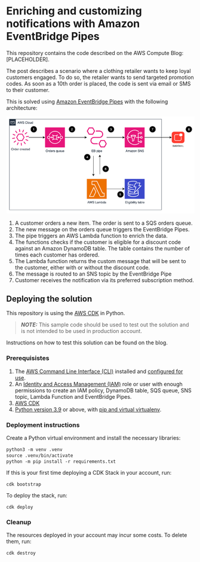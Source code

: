 # Enriching and customizing notifications with Amazon EventBridge Pipes

This repository contains the code described on the AWS Compute Blog: [PLACEHOLDER].

The post describes a scenario where a clothing retailer wants to keep loyal customers engaged. To do so, the retailer wants to send targeted promotion codes. As soon as a 10th order is placed, the code is sent via email or SMS to their customer.

This is solved using [Amazon EventBridge Pipes](https://aws.amazon.com/fr/eventbridge/pipes/) with the following architecture:

![Architecture diagram](./architecture.png)

1.	A customer orders a new item. The order is sent to a SQS orders queue. 
2.	The new message on the orders queue triggers the EventBridge Pipes.
3.	The pipe triggers an AWS Lambda function to enrich the data.
4.	The functions checks if the customer is eligible for a discount code against an Amazon DynamoDB table. The table contains the number of times each customer has ordered.
5.	The Lambda function returns the custom message that will be sent to the customer, either with or without the discount code.
6.	The message is routed to an SNS topic by the EventBridge Pipe
7.	Customer receives the notification via its preferred subscription method.


## Deploying the solution

This repository is using the [AWS CDK](https://aws.amazon.com/cdk/) in Python. 

> **_NOTE:_** This sample code should be used to test out the solution and is not intended to be used in production account.

Instructions on how to test this solution can be found on the blog.

### Prerequisistes

1.	The [AWS Command Line Interface (CLI)](https://aws.amazon.com/cli/) installed and [configured for use](https://docs.aws.amazon.com/cli/latest/userguide/cli-chap-configure.html).
2.	An [Identity and Access Management (IAM)](https://aws.amazon.com/iam/) role or user with enough permissions to create an IAM policy, DynamoDB table, SQS queue, SNS topic, Lambda Function and EventBridge Pipes.
3.	[AWS CDK](https://docs.aws.amazon.com/cdk/v2/guide/getting_started.html)
4.	[Python version 3.9](https://www.python.org/downloads/release/python-390/) or above, with [pip and virtual virtualenv](https://docs.aws.amazon.com/cdk/v2/guide/work-with-cdk-python.html#python-prerequisites).

### Deployment instructions

Create a Python virtual environment and install the necessary libraries:

```
python3 -m venv .venv
source .venv/bin/activate
python -m pip install -r requirements.txt
```

If this is your first time deploying a CDK Stack in your account, run:

```
cdk bootstrap
```

To deploy the stack, run:

```
cdk deploy
```

### Cleanup

The resources deployed in your account may incur some costs. To delete them, run:

```
cdk destroy
```
